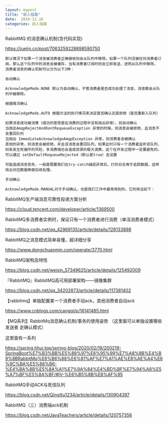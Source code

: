 ```yaml
---
layout: mypost
title: "前人指路"
date:  2019-11-10
categories: 前人指路
---
```


RabbitMQ 的消息确认机制(含代码实现)

https://juejin.cn/post/7063259228898590750

```
默认情况下如果一个消息被消费者正确接收则会从队列中移除。如果一个队列没被任何消费者订阅，那么这个队列中的消息会被缓存，当有消费者订阅时则会立即发送，进而从队列中移除。
消费者消息的确认机制可以分为以下3种：

自动确认

AcknowledgeMode.NONE 默认为自动确认，不管消费者是否成功处理了消息，消息都会从队列中被移除。

根据情况确认

AcknowledgeMode.AUTO 根据方法的执行情况来决定是否确认还是拒绝（是否重新入队列）

如果消息成功被消费（成功的意思是在消费的过程中没有抛出异常），则自动确认
当抛出AmqpRejectAndDontRequeueException 异常的时候，则消息会被拒绝，且消息不会重回队列
当抛出 ImmediateAcknowledgeAmqpException 异常，则消费者会被确认
其他的异常，则消息会被拒绝，并且该消息会重回队列，如果此时只有一个消费者监听该队列，则有发生死循环的风险，多消费端也会造成资源的极大浪费，这个在开发过程中一定要避免的。可以通过 setDefaultRequeueRejected（默认是true）去设置

可能造成消息丢失，一般是需要我们在try-catch捕捉异常后，打印日志用于追踪数据，这样找出对应数据再做后续处理。

手动确认

AcknowledgeMode.MANUAL对于手动确认，也是我们工作中最常用到的，它的用法如下：

```





RabbitMQ生产端消息可靠性投递方案分析

https://cloud.tencent.com/developer/article/1369500





RabbitMQ多消费者实例时，保证只有一个消费者进行消费（单活消费者模式）

https://blog.csdn.net/qq_42969135/article/details/128133898



RabbitMQ之消息模式简单易懂，超详细分享

https://www.dongchuanmin.com/operate/3770.html





RabbitMQ架构及特性

https://blog.csdn.net/weixin_57349625/article/details/125492009







『RabbitMQ』RabbitMQ高可用部署架构——镜像集群

https://blog.csdn.net/qq_34202873/article/details/117381402





【rabbitmq】单独配置某一个消费者手动ack，其他消费者自动ack

https://www.cnblogs.com/cangqi/p/16141485.html





【MQ系列】RabbitMq消息确认机制/事务的使用姿势 （这里面可以单独设置哪些发送者 走确认模式）

这里面有一系列

https://spring.hhui.top/spring-blog/2020/02/19/200219-SpringBoot%E7%B3%BB%E5%88%97%E6%95%99%E7%A8%8B%E4%B9%8BRabbitMq%E6%B6%88%E6%81%AF%E7%A1%AE%E8%AE%A4%E6%9C%BA%E5%88%B6-%E4%BA%8B%E5%8A%A1%E7%9A%84%E4%BD%BF%E7%94%A8%E5%A7%BF%E5%8A%BF/#IV-%E6%B5%8B%E8%AF%95



RabbitMQ手动ACK与死信队列

https://blog.csdn.net/QingXu1234/article/details/130904397



RabbitMQ（三）消费端ack机制

https://blog.csdn.net/JavaTeachers/article/details/120757358
